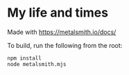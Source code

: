 # My life and times

Made with https://metalsmith.io/docs/

To build, run the following from the root:
```
npm install
node metalsmith.mjs
```